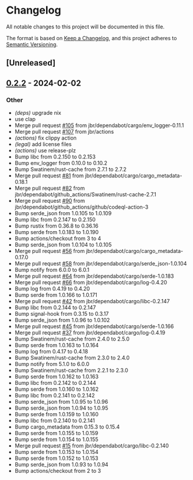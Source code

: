 # Changelog
All notable changes to this project will be documented in this file.

The format is based on [Keep a Changelog](https://keepachangelog.com/en/1.0.0/),
and this project adheres to [Semantic Versioning](https://semver.org/spec/v2.0.0.html).

## [Unreleased]

## [0.2.2](https://github.com/jbr/cargo-devserver/compare/v0.2.1...v0.2.2) - 2024-02-02

### Other
- *(deps)* upgrade nix
- use clap
- Merge pull request [#105](https://github.com/jbr/cargo-devserver/pull/105) from jbr/dependabot/cargo/env_logger-0.11.1
- Merge pull request [#107](https://github.com/jbr/cargo-devserver/pull/107) from jbr/actions
- *(actions)* fix clippy action
- *(legal)* add license files
- *(actions)* use release-plz
- Bump libc from 0.2.150 to 0.2.153
- Bump env_logger from 0.10.0 to 0.10.2
- Bump Swatinem/rust-cache from 2.7.1 to 2.7.2
- Merge pull request [#81](https://github.com/jbr/cargo-devserver/pull/81) from jbr/dependabot/cargo/cargo_metadata-0.18.1
- Merge pull request [#82](https://github.com/jbr/cargo-devserver/pull/82) from jbr/dependabot/github_actions/Swatinem/rust-cache-2.7.1
- Merge pull request [#90](https://github.com/jbr/cargo-devserver/pull/90) from jbr/dependabot/github_actions/github/codeql-action-3
- Bump serde_json from 1.0.105 to 1.0.109
- Bump libc from 0.2.147 to 0.2.150
- Bump rustix from 0.36.8 to 0.36.16
- Bump serde from 1.0.183 to 1.0.190
- Bump actions/checkout from 3 to 4
- Bump serde_json from 1.0.104 to 1.0.105
- Merge pull request [#56](https://github.com/jbr/cargo-devserver/pull/56) from jbr/dependabot/cargo/cargo_metadata-0.17.0
- Merge pull request [#58](https://github.com/jbr/cargo-devserver/pull/58) from jbr/dependabot/cargo/serde_json-1.0.104
- Bump notify from 6.0.0 to 6.0.1
- Merge pull request [#64](https://github.com/jbr/cargo-devserver/pull/64) from jbr/dependabot/cargo/serde-1.0.183
- Merge pull request [#66](https://github.com/jbr/cargo-devserver/pull/66) from jbr/dependabot/cargo/log-0.4.20
- Bump log from 0.4.19 to 0.4.20
- Bump serde from 1.0.166 to 1.0.171
- Merge pull request [#42](https://github.com/jbr/cargo-devserver/pull/42) from jbr/dependabot/cargo/libc-0.2.147
- Bump libc from 0.2.144 to 0.2.147
- Bump signal-hook from 0.3.15 to 0.3.17
- Bump serde_json from 1.0.96 to 1.0.102
- Merge pull request [#45](https://github.com/jbr/cargo-devserver/pull/45) from jbr/dependabot/cargo/serde-1.0.166
- Merge pull request [#37](https://github.com/jbr/cargo-devserver/pull/37) from jbr/dependabot/cargo/log-0.4.19
- Bump Swatinem/rust-cache from 2.4.0 to 2.5.0
- Bump serde from 1.0.163 to 1.0.164
- Bump log from 0.4.17 to 0.4.18
- Bump Swatinem/rust-cache from 2.3.0 to 2.4.0
- Bump notify from 5.1.0 to 6.0.0
- Bump Swatinem/rust-cache from 2.2.1 to 2.3.0
- Bump serde from 1.0.162 to 1.0.163
- Bump libc from 0.2.142 to 0.2.144
- Bump serde from 1.0.160 to 1.0.162
- Bump libc from 0.2.141 to 0.2.142
- Bump serde_json from 1.0.95 to 1.0.96
- Bump serde_json from 1.0.94 to 1.0.95
- Bump serde from 1.0.159 to 1.0.160
- Bump libc from 0.2.140 to 0.2.141
- Bump cargo_metadata from 0.15.3 to 0.15.4
- Bump serde from 1.0.155 to 1.0.159
- Bump serde from 1.0.154 to 1.0.155
- Merge pull request [#15](https://github.com/jbr/cargo-devserver/pull/15) from jbr/dependabot/cargo/libc-0.2.140
- Bump serde from 1.0.153 to 1.0.154
- Bump serde from 1.0.152 to 1.0.153
- Bump serde_json from 1.0.93 to 1.0.94
- Bump actions/checkout from 2 to 3
